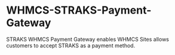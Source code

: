 # WHMCS-STRAKS-Payment-Gateway
STRAKS WHMCS Payment Gateway enables WHMCS Sites allows customers to accept STRAKS as a payment method.
